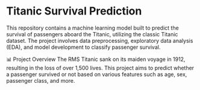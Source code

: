 # Titanic Survival Prediction
This repository contains a machine learning model built to predict the survival of passengers aboard the Titanic, utilizing the classic Titanic dataset. The project involves data preprocessing, exploratory data analysis (EDA), and model development to classify passenger survival.

📊 Project Overview
The RMS Titanic sank on its maiden voyage in 1912, resulting in the loss of over 1,500 lives. This project aims to predict whether a passenger survived or not based on various features such as age, sex, passenger class, and more.
